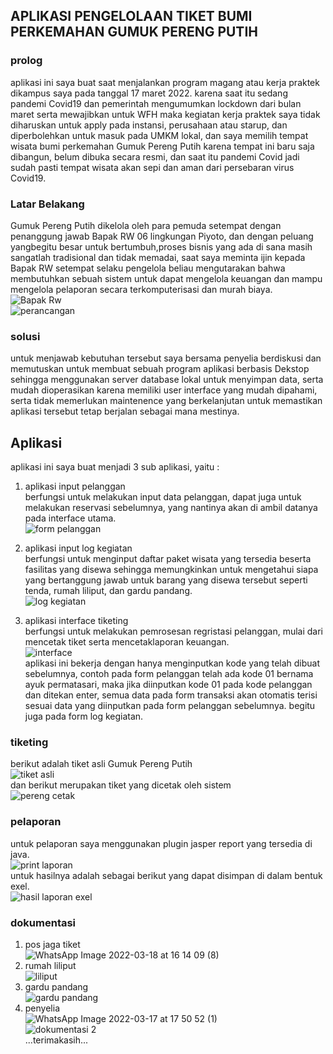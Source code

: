## APLIKASI PENGELOLAAN TIKET BUMI PERKEMAHAN GUMUK PERENG PUTIH<br>
### prolog<br>
aplikasi ini saya buat saat menjalankan program magang atau kerja praktek dikampus saya pada tanggal 17 maret 2022. karena saat itu sedang pandemi Covid19 dan pemerintah mengumumkan lockdown dari bulan maret serta mewajibkan untuk WFH maka kegiatan kerja praktek saya tidak diharuskan untuk apply pada instansi, perusahaan atau starup, dan diperbolehkan untuk masuk pada UMKM lokal, dan saya memilih tempat wisata bumi perkemahan Gumuk Pereng Putih karena tempat ini baru saja dibangun, belum dibuka secara resmi, dan saat itu pandemi Covid jadi sudah pasti tempat wisata akan sepi dan aman dari persebaran virus Covid19. <br>
### Latar Belakang <br> 
Gumuk Pereng Putih dikelola oleh para pemuda setempat dengan penanggung jawab Bapak RW 06 lingkungan Piyoto, dan dengan peluang yangbegitu besar untuk bertumbuh,proses bisnis yang ada di sana masih sangatlah tradisional dan tidak memadai, saat saya meminta ijin kepada Bapak RW setempat selaku pengelola beliau mengutarakan bahwa membutuhkan sebuah sistem untuk dapat mengelola keuangan dan mampu mengelola pelaporan secara terkomputerisasi dan murah biaya. <br> 
![Bapak Rw](https://github.com/TriW3/Tiketing_Gumuk_Pereng_Putih/assets/100888453/1cec21ae-575b-4beb-a62c-c4b266ae7b47)<br>
![perancangan](https://github.com/TriW3/Tiketing_Gumuk_Pereng_Putih/assets/100888453/1cbd8e4c-9045-48c5-914e-ece4b09a4921)<br>

### solusi <br> 
untuk menjawab kebutuhan tersebut saya bersama penyelia berdiskusi dan memutuskan untuk membuat sebuah program aplikasi berbasis Dekstop sehingga menggunakan server database lokal untuk menyimpan data, serta mudah dioperasikan karena memiliki user interface yang mudah dipahami, serta tidak memerlukan maintenence yang berkelanjutan untuk memastikan aplikasi tersebut tetap berjalan sebagai mana mestinya. <br> 
## Aplikasi <br> 
aplikasi ini saya buat menjadi 3 sub aplikasi, yaitu  :<br> 
1. aplikasi input pelanggan<br>
   berfungsi untuk melakukan input data pelanggan, dapat juga untuk melakukan reservasi sebelumnya, yang nantinya akan di ambil datanya pada interface utama.<br>
   ![form pelanggan](https://github.com/TriW3/Tiketing_Gumuk_Pereng_Putih/assets/100888453/42eae8e4-534e-43d7-a67c-f2dc10877f79)<br>
2. aplikasi input log kegiatan<br>
   berfungsi untuk menginput daftar paket wisata yang tersedia beserta fasilitas yang disewa sehingga memungkinkan untuk mengetahui siapa yang bertanggung jawab untuk barang yang disewa tersebut seperti tenda, rumah liliput, dan gardu pandang.<br>
   ![log kegiatan](https://github.com/TriW3/Tiketing_Gumuk_Pereng_Putih/assets/100888453/00aba73e-d224-4777-9a5d-e2930c8dcd84)<br>

3. aplikasi interface tiketing<br>
   berfungsi untuk melakukan pemrosesan regristasi pelanggan, mulai dari mencetak tiket serta mencetaklaporan keuangan.<br>
   ![interface](https://github.com/TriW3/Tiketing_Gumuk_Pereng_Putih/assets/100888453/6c62a0b8-c4f8-430c-ae89-d863dd7042b8)<br>
   aplikasi ini bekerja dengan hanya menginputkan kode yang telah dibuat sebelumnya, contoh pada form pelanggan telah ada kode 01 bernama ayuk permatasari, maka jika diinputkan kode 01 pada kode pelanggan dan ditekan enter, semua data pada form transaksi akan otomatis terisi sesuai data yang diinputkan pada form pelanggan sebelumnya. begitu juga pada form log kegiatan. <br>

### tiketing 
berikut adalah tiket asli Gumuk Pereng Putih <br>
![tiket asli](https://github.com/TriW3/Tiketing_Gumuk_Pereng_Putih/assets/100888453/6906ec6d-c1fe-4282-9a66-a7134e935ce7)<br> 
dan berikut merupakan tiket yang dicetak oleh sistem <br> 
![pereng cetak](https://github.com/TriW3/Tiketing_Gumuk_Pereng_Putih/assets/100888453/33659cc6-7c40-4483-8d33-d92678352608)<br>



### pelaporan 
untuk pelaporan saya menggunakan plugin jasper report yang tersedia di java.<br> 
![print laporan](https://github.com/TriW3/Tiketing_Gumuk_Pereng_Putih/assets/100888453/395bb95e-b3fc-4d1d-aa25-4d8055a58ff6)<br> 
untuk hasilnya adalah sebagai berikut yang dapat disimpan di dalam bentuk exel. <br>
![hasil laporan exel](https://github.com/TriW3/Tiketing_Gumuk_Pereng_Putih/assets/100888453/5ab80e65-24b0-4045-aef0-c4eea8913467)<br>

### dokumentasi 
1. pos jaga tiket <br>
![WhatsApp Image 2022-03-18 at 16 14 09 (8)](https://github.com/TriW3/Tiketing_Gumuk_Pereng_Putih/assets/100888453/8185a83a-87b1-4eb1-af4d-a60ec044f4af)<br>
2. rumah liliput <br>
![liliput](https://github.com/TriW3/Tiketing_Gumuk_Pereng_Putih/assets/100888453/3d11b021-c3cb-4b59-a175-5520264a24f6)<br>
3. gardu pandang <br>
![gardu pandang](https://github.com/TriW3/Tiketing_Gumuk_Pereng_Putih/assets/100888453/f48c4811-53f6-4083-bf30-ea019cb5f7d5)<br>
4. penyelia <br> 
![WhatsApp Image 2022-03-17 at 17 50 52 (1)](https://github.com/TriW3/Tiketing_Gumuk_Pereng_Putih/assets/100888453/a7fb1c5f-ba67-46b3-967c-27de7d6cd165)<br>
![dokumentasi 2](https://github.com/TriW3/Tiketing_Gumuk_Pereng_Putih/assets/100888453/07efdab2-1f0e-4ba5-bd63-a5c28f7224a3)<br> 
...terimakasih...<br>






